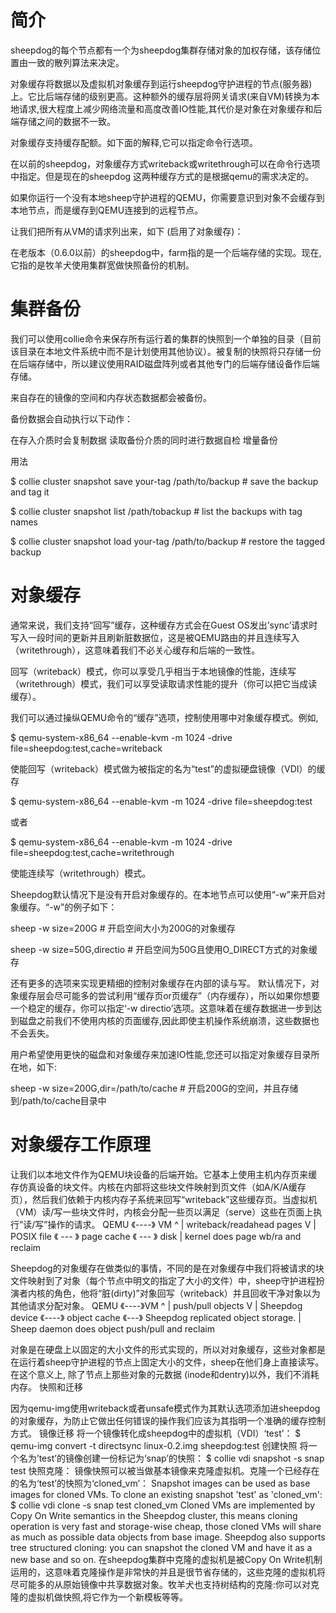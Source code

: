 
# 简介

sheepdog的每个节点都有一个为sheepdog集群存储对象的加权存储，该存储位置由一致的散列算法来决定。

对象缓存将数据以及虚拟机对象缓存到运行sheepdog守护进程的节点(服务器)上。它比后端存储的级别更高。这种额外的缓存层将网关请求(来自VM)转换为本地请求,很大程度上减少网络流量和高度改善IO性能,其代价是对象在对象缓存和后端存储之间的数据不一致。

对象缓存支持缓存配额。如下面的解释,它可以指定命令行选项。

在以前的sheepdog，对象缓存方式writeback或writethrough可以在命令行选项中指定。但是现在的sheepdog 这两种缓存方式的是根据qemu的需求决定的。

如果你运行一个没有本地sheep守护进程的QEMU，你需要意识到对象不会缓存到本地节点，而是缓存到QEMU连接到的远程节点。

让我们把所有从VM的请求列出来，如下 (启用了对象缓存)：

在老版本（0.6.0以前）的sheepdog中，farm指的是一个后端存储的实现。现在,它指的是牧羊犬使用集群宽做快照备份的机制。 
# 集群备份

我们可以使用collie命令来保存所有运行着的集群的快照到一个单独的目录（目前该目录在本地文件系统中而不是计划使用其他协议）。被复制的快照将只存储一份在后端存储中，所以建议使用RAID磁盘阵列或者其他专门的后端存储设备作后端存储。 

来自存在的镜像的空间和内存状态数据都会被备份。

备份数据会自动执行以下动作：

在存入介质时会复制数据
读取备份介质的同时进行数据自检
增量备份

用法

$ collie cluster snapshot save your-tag /path/to/backup # save the backup and tag it

$ collie cluster snapshot list /path/tobackup # list the backups with tag names

$ collie cluster snapshot load your-tag /path/to/backup # restore the tagged backup

# 对象缓存

通常来说，我们支持“回写”缓存，这种缓存方式会在Guest OS发出’sync’请求时写入一段时间的更新并且刷新脏数据位，这是被QEMU路由的并且连续写入（writethrough），这意味着我们不必关心缓存和后端的一致性。

回写（writeback）模式，你可以享受几乎相当于本地镜像的性能，连续写（writethrough）模式，我们可以享受读取请求性能的提升（你可以把它当成读缓存）。

我们可以通过操纵QEMU命令的“缓存”选项，控制使用哪中对象缓存模式。例如,

$ qemu-system-x86_64 --enable-kvm -m 1024 -drive file=sheepdog:test,cache=writeback

使能回写（writeback）模式做为被指定的名为“test”的虚拟硬盘镜像（VDI）的缓存

$ qemu-system-x86_64 --enable-kvm -m 1024 -drive file=sheepdog:test

或者

$ qemu-system-x86_64 --enable-kvm -m 1024 -drive file=sheepdog:test,cache=writethrough

使能连续写（writethrough）模式。

Sheepdog默认情况下是没有开启对象缓存的。在本地节点可以使用“-w”来开启对象缓存。“-w”的例子如下：

   sheep -w size=200G # 开启空间大小为200G的对象缓存

   sheep -w size=50G,directio # 开启空间为50G且使用O_DIRECT方式的对象缓存

还有更多的选项来实现更精细的控制对象缓存在内部的读与写。
默认情况下，对象缓存层会尽可能多的尝试利用“缓存页or页缓存”（内存缓存），所以如果你想要一个稳定的缓存，你可以指定‘-w directio’选项。这意味着在缓存数据进一步到达到磁盘之前我们不使用内核的页面缓存,因此即使主机操作系统崩溃，这些数据也不会丢失。

用户希望使用更快的磁盘和对象缓存来加速IO性能,您还可以指定对象缓存目录所在地，如下:

   sheep -w size=200G,dir=/path/to/cache # 开启200G的空间，并且存储到/path/to/cache目录中

# 对象缓存工作原理

让我们以本地文件作为QEMU块设备的后端开始。它基本上使用主机内存页来缓存仿真设备的块文件。内核在内部将这些块文件映射到页文件（如A/K/A缓存页），然后我们依赖于内核内存子系统来回写“writeback”这些缓存页。当虚拟机（VM）读/写一些块文件时，内核会分配一些页以满足（serve）这些在页面上执行”读/写”操作的请求。
QEMU 《----》 VM
  ^
  |                                   writeback/readahead pages
  V                                                 |
POSIX file 《 --- 》 page cache 《 --- 》 disk
                                    |
          kernel does page wb/ra and reclaim

Sheepdog的对象缓存在做类似的事情，不同的是在对象缓存中我们将被请求的块文件映射到了对象（每个节点中明文的指定了大小的文件）中，sheep守护进程扮演者内核的角色，他将“脏(dirty)”对象回写（writeback）并且回收干净对象以为其他请求分配对象。
QEMU 《----》VM
  ^
  |                                                       push/pull objects
  V                                                              |
Sheepdog device 《----》 object cache 《---》 Sheepdog replicated object storage.
                                                  |
               Sheep daemon does object push/pull and reclaim

对象是在硬盘上以固定的大小文件的形式实现的，所以对对象缓存，这些对象都是在运行着sheep守护进程的节点上固定大小的文件，sheep在他们身上直接读写。在这个意义上, 除了节点上那些对象的元数据 (inode和dentry)以外，我们不消耗内存。
快照和迁移

因为qemu-img使用writeback或者unsafe模式作为其默认选项添加进sheepdog的对象缓存，为防止它做出任何错误的操作我们应该为其指明一个准确的缓存控制方式。
镜像迁移
将一个镜像转化成sheepdog中的虚拟机（VDI）‘test’：
$ qemu-img convert -t directsync linux-0.2.img sheepdog:test
创建快照
将一个名为’test’的镜像创建一份标记为‘snap’的快照：
$ collie vdi snapshot -s snap test
快照克隆：
镜像快照可以被当做基本镜像来克隆虚拟机。克隆一个已经存在的名为‘test’的快照为‘cloned_vm’：
Snapshot images can be used as base images for cloned VMs. To clone an existing snapshot 'test' as 'cloned_vm':
$ collie vdi clone -s snap test cloned_vm
Cloned VMs are implemented by Copy On Write semantics in the Sheepdog cluster, this means cloning operation is very fast and storage-wise cheap, those cloned VMs will share as much as possible data objects from base image. Sheepdog also supports tree structured cloning: you can snapshot the cloned VM and have it as a new base and so on.
在sheepdog集群中克隆的虚拟机是被Copy On Write机制运用的，这意味着克隆操作是非常快的并且是很节省存储的，这些克隆的虚拟机将尽可能多的从原始镜像中共享数据对象。牧羊犬也支持树结构的克隆:你可以对克隆的虚拟机做快照,将它作为一个新模板等等。

